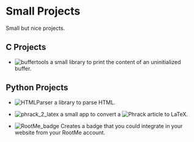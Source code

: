 # Small Projects

Small but nice projects.

## C Projects

 - ![buffertools](./C/buffertools/) a small library to print the content of an uninitialized buffer.


## Python Projects

 - ![HTMLParser](./Python/HTMLParser/) a library to parse HTML.

 - ![phrack_2_latex](./Python/phrack_2_latex/) a small app to convert a ![Phrack](http://phrack.org/) article to LaTeX.

 - ![RootMe_badge](./Python/RootMe_badge/) Creates a badge that you could integrate in your website from your RootMe account.

